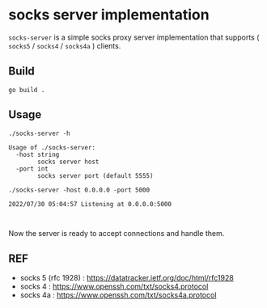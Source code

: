 
# socks server implementation
`socks-server` is a simple socks proxy server implementation that supports ( `socks5` / `socks4` / `socks4a` ) clients.
## Build

```
go build .
```
## Usage
```
./socks-server -h
```
```
Usage of ./socks-server:
  -host string
    	socks server host
  -port int
    	socks server port (default 5555)
```
```
./socks-server -host 0.0.0.0 -port 5000
```
```
2022/07/30 05:04:57 Listening at 0.0.0.0:5000



```
Now the server is ready to accept connections and handle them.
## REF
* socks 5 (rfc 1928) : https://datatracker.ietf.org/doc/html/rfc1928
* socks 4 : https://www.openssh.com/txt/socks4.protocol
* socks 4a : https://www.openssh.com/txt/socks4a.protocol